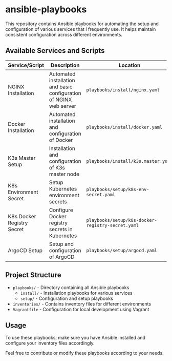 # ansible-playbooks

This repository contains Ansible playbooks for automating the setup and configuration of various services that I frequently use. It helps maintain consistent configuration across different environments.

## Available Services and Scripts

| Service/Script | Description | Location |
|----------------|-------------|-----------|
| NGINX Installation | Automated installation and basic configuration of NGINX web server | `playbooks/install/nginx.yaml` |
| Docker Installation | Automated installation and configuration of Docker | `playbooks/install/docker.yaml` |
| K3s Master Setup | Installation and configuration of K3s master node | `playbooks/install/k3s.master.yaml` |
| K8s Environment Secret | Setup Kubernetes environment secrets | `playbooks/setup/k8s-env-secret.yaml` |
| K8s Docker Registry Secret | Configure Docker registry secrets in Kubernetes | `playbooks/setup/k8s-docker-registry-secret.yaml` |
| ArgoCD Setup | Setup and configuration of ArgoCD | `playbooks/setup/argocd.yaml` |

## Project Structure
- `playbooks/` - Directory containing all Ansible playbooks
  - `install/` - Installation playbooks for various services
  - `setup/` - Configuration and setup playbooks
- `inventories/` - Contains inventory files for different environments
- `Vagrantfile` - Configuration for local development using Vagrant

## Usage
To use these playbooks, make sure you have Ansible installed and configure your inventory files accordingly.

Feel free to contribute or modify these playbooks according to your needs.